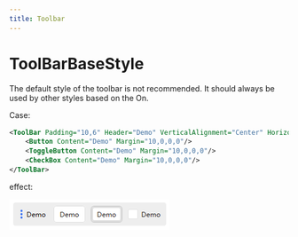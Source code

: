 ```yaml
---
title: Toolbar
---
```


# ToolBarBaseStyle

The default style of the toolbar is not recommended. It should always be used by other styles based on the On.

Case:

```xml
<ToolBar Padding="10,6" Header="Demo" VerticalAlignment="Center" HorizontalAlignment="Center">
    <Button Content="Demo" Margin="10,0,0,0"/>
    <ToggleButton Content="Demo" Margin="10,0,0,0"/>
    <CheckBox Content="Demo" Margin="10,0,0,0"/>
</ToolBar>
```

effect:

![ToolBarBaseStyle](https://raw.githubusercontent.com/HandyOrg/HandyOrgResource/master/HandyControl/Doc/native_controls/ToolBarBaseStyle.png)